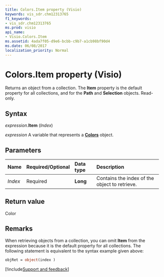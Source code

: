 ```yaml
---
title: Colors.Item property (Visio)
keywords: vis_sdr.chm12313765
f1_keywords:
- vis_sdr.chm12313765
ms.prod: visio
api_name:
- Visio.Colors.Item
ms.assetid: 4ada7f05-d9e6-bcbb-c9b7-a1cb98bf90d4
ms.date: 06/08/2017
localization_priority: Normal
---
```



# Colors.Item property (Visio)

Returns an object from a collection. The  **Item** property is the default property for all collections, and for the **Path** and **Selection** objects. Read-only.


## Syntax

_expression_.**Item** (_Index_)

_expression_ A variable that represents a **[Colors](Visio.Colors.md)** object.

## Parameters

|Name|Required/Optional|Data type|Description|
|:-----|:-----|:-----|:-----|
| _Index_|Required| **Long**|Contains the index of the object to retrieve.|

## Return value

Color


## Remarks

When retrieving objects from a collection, you can omit  **Item** from the expression because it is the default property for all collections. The following statement is equivalent to the syntax example given above:


```vb
objRet = object(index )
```

[!include[Support and feedback](~/includes/feedback-boilerplate.md)]